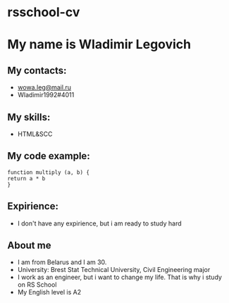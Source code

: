 # rsschool-cv
# My name is Wladimir Legovich
## My contacts:
* wowa.leg@mail.ru
* Wladimir1992#4011
## My skills:
* HTML&SCC
## My code example:
```
function multiply (a, b) {
return a * b
}
```
## Expirience:
* I don't have any expirience, but i am ready to study hard
## About me
* I am from Belarus and I am 30.
* University: Brest Stat Technical University, Civil Engineering major
* I work as an engineer, but i want to change my life. That is why i study on RS School
* My English level is A2

